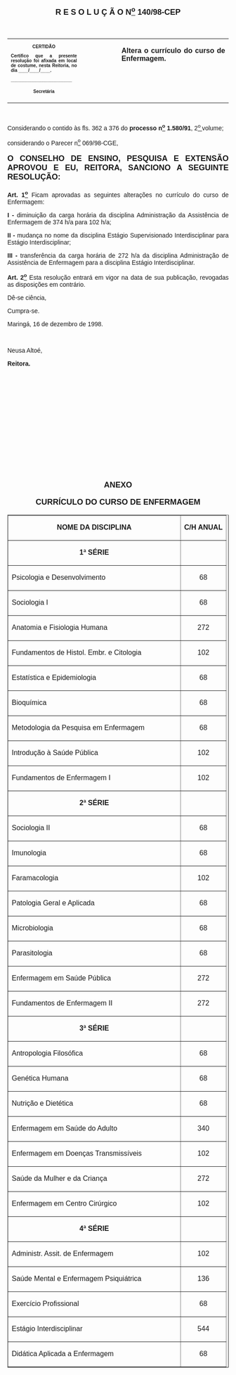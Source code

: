 <BODY>

<B><FONT FACE="Arial" SIZE=4><P ALIGN="CENTER"></P>
<P ALIGN="CENTER">&nbsp;</P>
<P ALIGN="CENTER">R E S O L U &Ccedil; &Atilde; O  N<U><SUP>o</U></SUP>  140/98-CEP</P>
</B></FONT><FONT FACE="Arial" SIZE=2><P ALIGN="JUSTIFY"></P>
<P ALIGN="JUSTIFY">&nbsp;</P></FONT>
<TABLE CELLSPACING=0 BORDER=0 CELLPADDING=7 WIDTH=596>
<TR><TD WIDTH="33%" VALIGN="TOP">
<B><FONT FACE="Arial" SIZE=1><P ALIGN="CENTER">CERTID&Atilde;O</P>
<P ALIGN="JUSTIFY">   Certifico que a presente resolu&ccedil;&atilde;o foi afixada em local de costume, nesta Reitoria, no dia ____/____/____.</P>
<P ALIGN="JUSTIFY"></P>
<P ALIGN="JUSTIFY">_________________________</P>
<P ALIGN="CENTER">Secret&aacute;ria</B></FONT></TD>
<TD WIDTH="17%" VALIGN="TOP">&nbsp;</TD>
<TD WIDTH="50%" VALIGN="TOP">
<B><FONT FACE="Arial"><P ALIGN="JUSTIFY">Altera o curr&iacute;culo do curso de Enfermagem.</B></FONT></TD>
</TR>
</TABLE>

<FONT FACE="Arial" SIZE=2><P ALIGN="JUSTIFY"></P>
<P ALIGN="JUSTIFY">&nbsp;</P>
</FONT><FONT FACE="Arial"><P ALIGN="JUSTIFY">&#9;Considerando o contido &agrave;s fls. 362 a 376 do <B>processo n<U><SUP>o</U></SUP> 1.580/91</B>, 2<U><SUP>o </U></SUP>volume;</P>
<P ALIGN="JUSTIFY">considerando o Parecer n<U><SUP>o</U></SUP> 069/98-CGE, </P>
</FONT><FONT FACE="Arial" SIZE=2><P ALIGN="JUSTIFY"></P>
</FONT><B><FONT FACE="Arial" SIZE=4><P ALIGN="JUSTIFY">O CONSELHO DE ENSINO, PESQUISA E EXTENS&Atilde;O APROVOU E EU, REITORA, SANCIONO A SEGUINTE RESOLU&Ccedil;&Atilde;O:</P>
</B></FONT><FONT FACE="Arial" SIZE=2><P ALIGN="JUSTIFY"></P>
</FONT><FONT FACE="Arial"><P ALIGN="JUSTIFY">&#9;<B>Art. 1<U><SUP>o</B></U></SUP> Ficam aprovadas as seguintes altera&ccedil;&otilde;es no curr&iacute;culo do curso de Enfermagem:</P>
<B><P ALIGN="JUSTIFY">I -</B> diminui&ccedil;&atilde;o da carga hor&aacute;ria da disciplina Administra&ccedil;&atilde;o da Assist&ecirc;ncia de Enfermagem de 374 h/a para 102 h/a;</P>
<B><P ALIGN="JUSTIFY">II -</B> mudan&ccedil;a no nome da disciplina Est&aacute;gio Supervisionado Interdisciplinar para Est&aacute;gio Interdisciplinar;</P>
<B><P ALIGN="JUSTIFY">III -</B> transfer&ecirc;ncia da carga hor&aacute;ria de 272 h/a da disciplina Administra&ccedil;&atilde;o de Assist&ecirc;ncia de Enfermagem para a disciplina Est&aacute;gio Interdisciplinar.</P>
<P ALIGN="JUSTIFY">&#9;<B>Art. 2<U><SUP>o</B></U></SUP> Esta resolu&ccedil;&atilde;o entrar&aacute; em vigor na data de sua publica&ccedil;&atilde;o, revogadas as disposi&ccedil;&otilde;es em contr&aacute;rio.</P>
<P ALIGN="JUSTIFY">&#9;D&ecirc;-se ci&ecirc;ncia,</P>
<P ALIGN="JUSTIFY">&#9;Cumpra-se.</P>
<P ALIGN="JUSTIFY"></P>
<P ALIGN="JUSTIFY">Maring&aacute;, 16 de dezembro de 1998.</P>
<P ALIGN="JUSTIFY"></P>
<P ALIGN="JUSTIFY">&nbsp;</P>
<P ALIGN="JUSTIFY">Neusa Alto&eacute;,</P>
<B><P ALIGN="JUSTIFY">Reitora.</P>
<P ALIGN="JUSTIFY"></P>
<P ALIGN="JUSTIFY">&nbsp;</P>
<P ALIGN="JUSTIFY">&nbsp;</P>
<P ALIGN="JUSTIFY">&nbsp;</P>
<P ALIGN="JUSTIFY">&nbsp;</P>
<P ALIGN="JUSTIFY">&nbsp;</P>
<P ALIGN="JUSTIFY">&nbsp;</P>
<P ALIGN="JUSTIFY">&nbsp;</P>
<P ALIGN="JUSTIFY">&nbsp;</P>
</FONT><FONT FACE="Arial" SIZE=4><P ALIGN="CENTER">ANEXO</P>
</B></FONT><FONT FACE="Arial"><P ALIGN="JUSTIFY"></P>
</FONT><B><FONT FACE="Arial" SIZE=4><P ALIGN="CENTER">CURR&Iacute;CULO DO CURSO DE ENFERMAGEM</P>
</B></FONT><FONT FACE="Arial"><P ALIGN="CENTER"></P></FONT>
<P ALIGN="CENTER"><CENTER><TABLE BORDER CELLSPACING=1 CELLPADDING=7 WIDTH=491>
<TR><TD WIDTH="79%" VALIGN="TOP">
<B><FONT FACE="Arial"><P ALIGN="CENTER">NOME DA DISCIPLINA</P>
<P ALIGN="CENTER"></B></FONT></TD>
<TD WIDTH="21%" VALIGN="TOP">
<B><FONT FACE="Arial"><P ALIGN="CENTER">C/H ANUAL</B></FONT></TD>
</TR>
<TR><TD WIDTH="79%" VALIGN="TOP">
<B><FONT FACE="Arial"><P ALIGN="CENTER">1ª S&Eacute;RIE</P>
<P ALIGN="CENTER"></B></FONT></TD>
<TD WIDTH="21%" VALIGN="TOP">&nbsp;</TD>
</TR>
<TR><TD WIDTH="79%" VALIGN="TOP">
<FONT FACE="Arial"><P ALIGN="JUSTIFY">Psicologia e Desenvolvimento</FONT></TD>
<TD WIDTH="21%" VALIGN="TOP">
<FONT FACE="Arial"><P ALIGN="CENTER">68</FONT></TD>
</TR>
<TR><TD WIDTH="79%" VALIGN="TOP">
<FONT FACE="Arial"><P ALIGN="JUSTIFY">Sociologia I</FONT></TD>
<TD WIDTH="21%" VALIGN="TOP">
<FONT FACE="Arial"><P ALIGN="CENTER">68</FONT></TD>
</TR>
<TR><TD WIDTH="79%" VALIGN="TOP">
<FONT FACE="Arial"><P ALIGN="JUSTIFY">Anatomia e Fisiologia Humana</FONT></TD>
<TD WIDTH="21%" VALIGN="TOP">
<FONT FACE="Arial"><P ALIGN="CENTER">272</FONT></TD>
</TR>
<TR><TD WIDTH="79%" VALIGN="TOP">
<FONT FACE="Arial"><P ALIGN="JUSTIFY">Fundamentos de Histol. Embr. e Citologia</FONT></TD>
<TD WIDTH="21%" VALIGN="TOP">
<FONT FACE="Arial"><P ALIGN="CENTER">102</FONT></TD>
</TR>
<TR><TD WIDTH="79%" VALIGN="TOP">
<FONT FACE="Arial"><P ALIGN="JUSTIFY">Estat&iacute;stica e Epidemiologia</FONT></TD>
<TD WIDTH="21%" VALIGN="TOP">
<FONT FACE="Arial"><P ALIGN="CENTER">68</FONT></TD>
</TR>
<TR><TD WIDTH="79%" VALIGN="TOP">
<FONT FACE="Arial"><P ALIGN="JUSTIFY">Bioqu&iacute;mica</FONT></TD>
<TD WIDTH="21%" VALIGN="TOP">
<FONT FACE="Arial"><P ALIGN="CENTER">68</FONT></TD>
</TR>
<TR><TD WIDTH="79%" VALIGN="TOP">
<FONT FACE="Arial"><P ALIGN="JUSTIFY">Metodologia da Pesquisa em Enfermagem</FONT></TD>
<TD WIDTH="21%" VALIGN="TOP">
<FONT FACE="Arial"><P ALIGN="CENTER">68</FONT></TD>
</TR>
<TR><TD WIDTH="79%" VALIGN="TOP">
<FONT FACE="Arial"><P ALIGN="JUSTIFY">Introdu&ccedil;&atilde;o &agrave; Sa&uacute;de P&uacute;blica</FONT></TD>
<TD WIDTH="21%" VALIGN="TOP">
<FONT FACE="Arial"><P ALIGN="CENTER">102</FONT></TD>
</TR>
<TR><TD WIDTH="79%" VALIGN="TOP">
<FONT FACE="Arial"><P ALIGN="JUSTIFY">Fundamentos de Enfermagem I</FONT></TD>
<TD WIDTH="21%" VALIGN="TOP">
<FONT FACE="Arial"><P ALIGN="CENTER">102</FONT></TD>
</TR>
<TR><TD WIDTH="79%" VALIGN="TOP">
<B><FONT FACE="Arial"><P ALIGN="CENTER"></P>
<P ALIGN="CENTER">2ª S&Eacute;RIE</B></FONT></TD>
<TD WIDTH="21%" VALIGN="TOP">&nbsp;</TD>
</TR>
<TR><TD WIDTH="79%" VALIGN="TOP">
<FONT FACE="Arial"><P ALIGN="JUSTIFY">Sociologia II</FONT></TD>
<TD WIDTH="21%" VALIGN="TOP">
<FONT FACE="Arial"><P ALIGN="CENTER">68</FONT></TD>
</TR>
<TR><TD WIDTH="79%" VALIGN="TOP">
<FONT FACE="Arial"><P ALIGN="JUSTIFY">Imunologia</FONT></TD>
<TD WIDTH="21%" VALIGN="TOP">
<FONT FACE="Arial"><P ALIGN="CENTER">68</FONT></TD>
</TR>
<TR><TD WIDTH="79%" VALIGN="TOP">
<FONT FACE="Arial"><P ALIGN="JUSTIFY">Faramacologia</FONT></TD>
<TD WIDTH="21%" VALIGN="TOP">
<FONT FACE="Arial"><P ALIGN="CENTER">102</FONT></TD>
</TR>
<TR><TD WIDTH="79%" VALIGN="TOP">
<FONT FACE="Arial"><P ALIGN="JUSTIFY">Patologia Geral e Aplicada</FONT></TD>
<TD WIDTH="21%" VALIGN="TOP">
<FONT FACE="Arial"><P ALIGN="CENTER">68</FONT></TD>
</TR>
<TR><TD WIDTH="79%" VALIGN="TOP">
<FONT FACE="Arial"><P ALIGN="JUSTIFY">Microbiologia</FONT></TD>
<TD WIDTH="21%" VALIGN="TOP">
<FONT FACE="Arial"><P ALIGN="CENTER">68</FONT></TD>
</TR>
<TR><TD WIDTH="79%" VALIGN="TOP">
<FONT FACE="Arial"><P ALIGN="JUSTIFY">Parasitologia</FONT></TD>
<TD WIDTH="21%" VALIGN="TOP">
<FONT FACE="Arial"><P ALIGN="CENTER">68</FONT></TD>
</TR>
<TR><TD WIDTH="79%" VALIGN="TOP">
<FONT FACE="Arial"><P ALIGN="JUSTIFY">Enfermagem em Sa&uacute;de P&uacute;blica</FONT></TD>
<TD WIDTH="21%" VALIGN="TOP">
<FONT FACE="Arial"><P ALIGN="CENTER">272</FONT></TD>
</TR>
<TR><TD WIDTH="79%" VALIGN="TOP">
<FONT FACE="Arial"><P ALIGN="JUSTIFY">Fundamentos de Enfermagem II</FONT></TD>
<TD WIDTH="21%" VALIGN="TOP">
<FONT FACE="Arial"><P ALIGN="CENTER">272</FONT></TD>
</TR>
<TR><TD WIDTH="79%" VALIGN="TOP">
<B><FONT FACE="Arial"><P ALIGN="CENTER"></P>
<P ALIGN="CENTER">3ª S&Eacute;RIE</B></FONT></TD>
<TD WIDTH="21%" VALIGN="TOP">&nbsp;</TD>
</TR>
<TR><TD WIDTH="79%" VALIGN="TOP">
<FONT FACE="Arial"><P ALIGN="JUSTIFY">Antropologia Filos&oacute;fica</FONT></TD>
<TD WIDTH="21%" VALIGN="TOP">
<FONT FACE="Arial"><P ALIGN="CENTER">68</FONT></TD>
</TR>
<TR><TD WIDTH="79%" VALIGN="TOP">
<FONT FACE="Arial"><P ALIGN="JUSTIFY">Gen&eacute;tica Humana</FONT></TD>
<TD WIDTH="21%" VALIGN="TOP">
<FONT FACE="Arial"><P ALIGN="CENTER">68</FONT></TD>
</TR>
<TR><TD WIDTH="79%" VALIGN="TOP">
<FONT FACE="Arial"><P ALIGN="JUSTIFY">Nutri&ccedil;&atilde;o e Diet&eacute;tica</FONT></TD>
<TD WIDTH="21%" VALIGN="TOP">
<FONT FACE="Arial"><P ALIGN="CENTER">68</FONT></TD>
</TR>
<TR><TD WIDTH="79%" VALIGN="TOP">
<FONT FACE="Arial"><P ALIGN="JUSTIFY">Enfermagem em Sa&uacute;de do Adulto</FONT></TD>
<TD WIDTH="21%" VALIGN="TOP">
<FONT FACE="Arial"><P ALIGN="CENTER">340</FONT></TD>
</TR>
<TR><TD WIDTH="79%" VALIGN="TOP">
<FONT FACE="Arial"><P ALIGN="JUSTIFY">Enfermagem em Doen&ccedil;as Transmiss&iacute;veis</FONT></TD>
<TD WIDTH="21%" VALIGN="TOP">
<FONT FACE="Arial"><P ALIGN="CENTER">102</FONT></TD>
</TR>
<TR><TD WIDTH="79%" VALIGN="TOP">
<FONT FACE="Arial"><P ALIGN="JUSTIFY">Sa&uacute;de da Mulher e da Crian&ccedil;a</FONT></TD>
<TD WIDTH="21%" VALIGN="TOP">
<FONT FACE="Arial"><P ALIGN="CENTER">272</FONT></TD>
</TR>
<TR><TD WIDTH="79%" VALIGN="TOP">
<FONT FACE="Arial"><P ALIGN="JUSTIFY">Enfermagem em Centro Cir&uacute;rgico</FONT></TD>
<TD WIDTH="21%" VALIGN="TOP">
<FONT FACE="Arial"><P ALIGN="CENTER">102</FONT></TD>
</TR>
<TR><TD WIDTH="79%" VALIGN="TOP">
<B><FONT FACE="Arial"><P ALIGN="CENTER"></P>
<P ALIGN="CENTER">4ª S&Eacute;RIE</B></FONT></TD>
<TD WIDTH="21%" VALIGN="TOP">&nbsp;</TD>
</TR>
<TR><TD WIDTH="79%" VALIGN="TOP">
<FONT FACE="Arial"><P ALIGN="JUSTIFY">Administr. Assit. de Enfermagem </FONT></TD>
<TD WIDTH="21%" VALIGN="TOP">
<FONT FACE="Arial"><P ALIGN="CENTER">102</FONT></TD>
</TR>
<TR><TD WIDTH="79%" VALIGN="TOP">
<FONT FACE="Arial"><P ALIGN="JUSTIFY">Sa&uacute;de Mental e Enfermagem Psiqui&aacute;trica</FONT></TD>
<TD WIDTH="21%" VALIGN="TOP">
<FONT FACE="Arial"><P ALIGN="CENTER">136</FONT></TD>
</TR>
<TR><TD WIDTH="79%" VALIGN="TOP">
<FONT FACE="Arial"><P ALIGN="JUSTIFY">Exerc&iacute;cio Profissional</FONT></TD>
<TD WIDTH="21%" VALIGN="TOP">
<FONT FACE="Arial"><P ALIGN="CENTER">68</FONT></TD>
</TR>
<TR><TD WIDTH="79%" VALIGN="TOP">
<FONT FACE="Arial"><P ALIGN="JUSTIFY">Est&aacute;gio Interdisciplinar</FONT></TD>
<TD WIDTH="21%" VALIGN="TOP">
<FONT FACE="Arial"><P ALIGN="CENTER">544</FONT></TD>
</TR>
<TR><TD WIDTH="79%" VALIGN="TOP">
<FONT FACE="Arial"><P ALIGN="JUSTIFY">Did&aacute;tica Aplicada a Enfermagem </FONT></TD>
<TD WIDTH="21%" VALIGN="TOP">
<FONT FACE="Arial"><P ALIGN="CENTER">68</FONT></TD>
</TR>
</TABLE>
</CENTER></P>

<FONT FACE="Arial"><P ALIGN="CENTER"></P></FONT></BODY>
